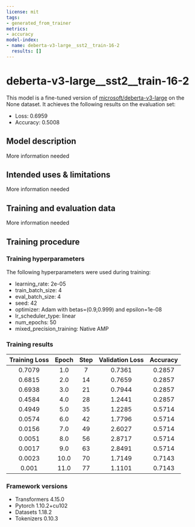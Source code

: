 ```yaml
---
license: mit
tags:
- generated_from_trainer
metrics:
- accuracy
model-index:
- name: deberta-v3-large__sst2__train-16-2
  results: []
---
```


<!-- This model card has been generated automatically according to the information the Trainer had access to. You
should probably proofread and complete it, then remove this comment. -->

# deberta-v3-large__sst2__train-16-2

This model is a fine-tuned version of [microsoft/deberta-v3-large](https://huggingface.co/microsoft/deberta-v3-large) on the None dataset.
It achieves the following results on the evaluation set:
- Loss: 0.6959
- Accuracy: 0.5008

## Model description

More information needed

## Intended uses & limitations

More information needed

## Training and evaluation data

More information needed

## Training procedure

### Training hyperparameters

The following hyperparameters were used during training:
- learning_rate: 2e-05
- train_batch_size: 4
- eval_batch_size: 4
- seed: 42
- optimizer: Adam with betas=(0.9,0.999) and epsilon=1e-08
- lr_scheduler_type: linear
- num_epochs: 50
- mixed_precision_training: Native AMP

### Training results

| Training Loss | Epoch | Step | Validation Loss | Accuracy |
|:-------------:|:-----:|:----:|:---------------:|:--------:|
| 0.7079        | 1.0   | 7    | 0.7361          | 0.2857   |
| 0.6815        | 2.0   | 14   | 0.7659          | 0.2857   |
| 0.6938        | 3.0   | 21   | 0.7944          | 0.2857   |
| 0.4584        | 4.0   | 28   | 1.2441          | 0.2857   |
| 0.4949        | 5.0   | 35   | 1.2285          | 0.5714   |
| 0.0574        | 6.0   | 42   | 1.7796          | 0.5714   |
| 0.0156        | 7.0   | 49   | 2.6027          | 0.5714   |
| 0.0051        | 8.0   | 56   | 2.8717          | 0.5714   |
| 0.0017        | 9.0   | 63   | 2.8491          | 0.5714   |
| 0.0023        | 10.0  | 70   | 1.7149          | 0.7143   |
| 0.001         | 11.0  | 77   | 1.1101          | 0.7143   |


### Framework versions

- Transformers 4.15.0
- Pytorch 1.10.2+cu102
- Datasets 1.18.2
- Tokenizers 0.10.3
